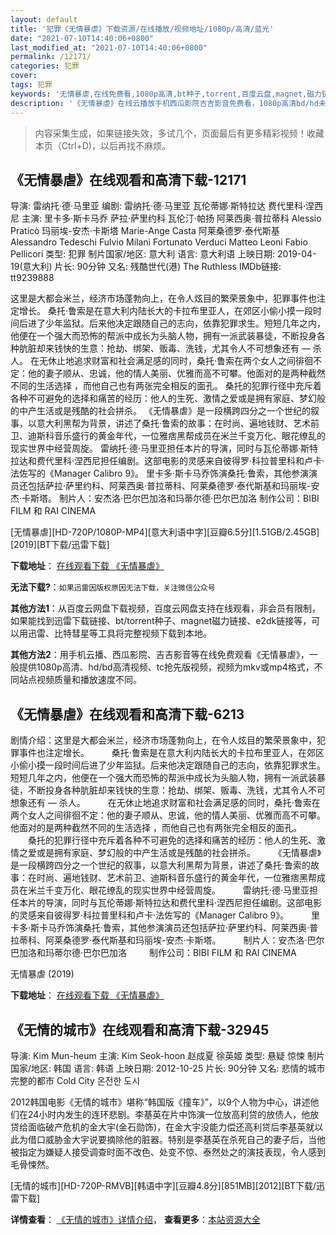 ```yaml
---
layout: default
title: '犯罪《无情暴虐》下载资源/在线播放/视频地址/1080p/高清/蓝光'
date: "2021-07-10T14:40:06+0800"
last_modified_at: "2021-07-10T14:40:06+0800"
permalink: /12171/
categories: 犯罪
cover:
tags: 犯罪
keywords: '无情暴虐,在线免费看,1080p高清,bt种子,torrent,百度云盘,magnet,磁力链,迅雷下载资源'
description: '《无情暴虐》在线云播放手机西瓜影院吉吉影音免费看，1080p高清bd/hd未删减完整版和tc抢先枪版，mkv/mp4格式，附带bt/torrent种子、magnet/磁力链、百度云盘、网盘资源迅雷下载链接'
---
```


>内容采集生成，如果链接失效，多试几个，页面最后有更多精彩视频！收藏本页（Ctrl+D)，以后再找不麻烦。


## 《无情暴虐》在线观看和高清下载-12171

导演: 雷纳托·德·马里亚 编剧: 雷纳托·德·马里亚 瓦伦蒂娜·斯特拉达 费代里科·涅西尼 主演: 里卡多·斯卡马乔 萨拉·萨里约科 瓦伦汀·帕扬 阿莱西奥·普拉蒂科 Alessio Praticò 玛丽埃-安杰·卡斯塔 Marie-Ange Casta 阿莱桑德罗·泰代斯基 Alessandro Tedeschi Fulvio Milani Fortunato Verduci Matteo Leoni Fabio Pellicori 类型: 犯罪 制片国家/地区: 意大利 语言: 意大利语 上映日期: 2019-04-19(意大利) 片长: 90分钟 又名: 残酷世代(港) The Ruthless IMDb链接: tt9239888

这里是大都会米兰，经济市场蓬勃向上，在令人炫目的繁荣景象中，犯罪事件也注定增长。 桑托·鲁索是在意大利内陆长大的卡拉布里亚人，在郊区小偷小摸一段时间后进了少年监狱。后来他决定跟随自己的志向，依靠犯罪求生。短短几年之内，他便在一个强大而恐怖的帮派中成长为头脑人物，拥有一派武装暴徒，不断投身各种肮脏却来钱快的生意：抢劫、绑架、贩毒、洗钱，尤其令人不可想象还有 — 杀人。 在无休止地追求财富和社会满足感的同时，桑托·鲁索在两个女人之间徘徊不定：他的妻子顺从、忠诚，他的情人美丽、优雅而高不可攀。他面对的是两种截然不同的生活选择 ，而他自己也有两张完全相反的面孔。 桑托的犯罪行径中充斥着各种不可避免的选择和痛苦的经历：他人的生死、激情之爱或是拥有家庭、梦幻般的中产生活或是残酷的社会拼杀。 《无情暴虐》是一段横跨四分之一个世纪的叙事，以意大利黑帮为背景，讲述了桑托·鲁索的故事：在时尚、遍地钱财、艺术前卫、迪斯科音乐盛行的黄金年代，一位雅痞黑帮成员在米兰千变万化、眼花缭乱的现实世界中经营周旋。 雷纳托·德·马里亚担任本片的导演，同时与瓦伦蒂娜·斯特拉达和费代里科·涅西尼担任编剧。这部电影的灵感来自彼得罗·科拉普里科和卢卡·法佐写的《Manager Calibro 9》。 里卡多·斯卡马乔饰演桑托·鲁索，其他参演演员还包括萨拉·萨里约科、阿莱西奥·普拉蒂科、阿莱桑德罗·泰代斯基和玛丽埃-安杰·卡斯塔。 制片人：安杰洛·巴尔巴加洛和玛蒂尔德·巴尔巴加洛 制作公司：BIBI FILM 和 RAI CINEMA


[无情暴虐][HD-720P/1080P-MP4][意大利语中字][豆瓣6.5分][1.51GB/2.45GB][2019][BT下载/迅雷下载]

**下载地址**： [在线观看下载 《无情暴虐》](https://www.btdx8.com/torrent/wqbn_2019.html) 


**无法下载?**：`如果迅雷因版权原因无法下载，关注微信公众号 `

**其他方法1**：从百度云网盘下载视频，百度云网盘支持在线观看，非会员有限制，如果能找到迅雷下载链接、bt/torrent种子、magnet磁力链接、e2dk链接等，可以用迅雷、比特彗星等工具将完整视频下载到本地。

**其他方法2**：用手机云播、西瓜影院、吉吉影音等在线免费观看《无情暴虐》，一般提供1080p高清、hd/bd高清视频、tc抢先版视频，视频为mkv或mp4格式，不同站点视频质量和播放速度不同。


## 《无情暴虐》在线观看和高清下载-6213

剧情介绍：这里是大都会米兰，经济市场蓬勃向上，在令人炫目的繁荣景象中，犯罪事件也注定增长。  　　桑托·鲁索是在意大利内陆长大的卡拉布里亚人，在郊区小偷小摸一段时间后进了少年监狱。后来他决定跟随自己的志向，依靠犯罪求生。短短几年之内，他便在一个强大而恐怖的帮派中成长为头脑人物，拥有一派武装暴徒，不断投身各种肮脏却来钱快的生意：抢劫、绑架、贩毒、洗钱，尤其令人不可想象还有 — 杀人。  　　在无休止地追求财富和社会满足感的同时，桑托·鲁索在两个女人之间徘徊不定：他的妻子顺从、忠诚，他的情人美丽、优雅而高不可攀。他面对的是两种截然不同的生活选择 ，而他自己也有两张完全相反的面孔。  　　桑托的犯罪行径中充斥着各种不可避免的选择和痛苦的经历：他人的生死、激情之爱或是拥有家庭、梦幻般的中产生活或是残酷的社会拼杀。  　　《无情暴虐》是一段横跨四分之一个世纪的叙事，以意大利黑帮为背景，讲述了桑托·鲁索的故事：在时尚、遍地钱财、艺术前卫、迪斯科音乐盛行的黄金年代，一位雅痞黑帮成员在米兰千变万化、眼花缭乱的现实世界中经营周旋。  　　雷纳托·德·马里亚担任本片的导演，同时与瓦伦蒂娜·斯特拉达和费代里科·涅西尼担任编剧。这部电影的灵感来自彼得罗·科拉普里科和卢卡·法佐写的《Manager Calibro 9》。  　　里卡多·斯卡马乔饰演桑托·鲁索，其他参演演员还包括萨拉·萨里约科、阿莱西奥·普拉蒂科、阿莱桑德罗·泰代斯基和玛丽埃-安杰·卡斯塔。  　　制片人：安杰洛·巴尔巴加洛和玛蒂尔德·巴尔巴加洛  　　制作公司：BIBI FILM 和 RAI CINEMA


无情暴虐 (2019)

**下载地址**： [在线观看下载 《无情暴虐》](https://www.btbtdy.me/btdy/dy15212.html) 


## 《无情的城市》在线观看和高清下载-32945

导演: Kim Mun-heum 主演: Kim Seok-hoon 赵成夏 徐英姬 类型: 悬疑 惊悚 制片国家/地区: 韩国 语言: 韩语 上映日期: 2012-10-25 片长: 90分钟 又名: 悲情的城市 完整的都市 Cold City 온전한 도시

2012韩国电影《无情的城市》堪称“韩国版《撞车》”，以9个人物为中心，讲述他们在24小时内发生的连环悲剧。李基英在片中饰演一位放高利贷的放债人，他放贷给面临破产危机的金大宇(金石勋饰)，在金大宇没能力偿还高利贷后李基英就以此为借口威胁金大宇说要摘除他的脏器。特别是李基英在杀死自己的妻子后，当他被指定为嫌疑人接受调查时面不改色、处变不惊、泰然处之的演技表现，令人感到毛骨悚然。


[无情的城市][HD-720P-RMVB][韩语中字][豆瓣4.8分][851MB][2012][BT下载/迅雷下载]

**详情查看**： [《无情的城市》详情介绍](/movie/32945/)， **查看更多**：[本站资源大全](/movie/t/all/)


